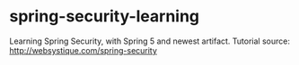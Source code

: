 # spring-security-learning
Learning Spring Security, with Spring 5 and newest artifact. Tutorial source: http://websystique.com/spring-security
